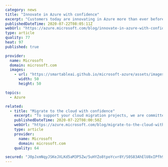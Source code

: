 ```yaml
---
category: news
title: "Innovate in Azure with confidence"
excerpt: "Customers today are innovating in Azure more than ever before for their applications and their analytics solutions. Here’s why."
publishedDateTime: 2020-07-22T08:05:11Z
webUrl: "https://azure.microsoft.com/blog/innovate-in-azure-with-confidence/"
type: article
quality: 77
heat: 97
published: true

provider:
  name: Microsoft
  domain: microsoft.com
  images:
    - url: "https://smartableai.github.io/microsoft-azure/assets/images/organizations/microsoft.com-50x50.jpg"
      width: 50
      height: 50

topics:
  - Azure

related:
  - title: "Migrate to the cloud with confidence"
    excerpt: "To support your cloud migration projects, we are committed to solutions that optimize costs, scale efficiencies, and bring unmatched security and compliance."
    publishedDateTime: 2020-07-22T08:00:50Z
    webUrl: "https://azure.microsoft.com/blog/migrate-to-the-cloud-with-confidence/"
    type: article
    provider:
      name: Microsoft
      domain: microsoft.com
    quality: 64

secured: "J0pJxmNqyJSKeJXLKd5aM3P5Zw/5uHYZo8tpoYcvr8Y/S0S83AhElU8xIPfh9hpMoZ7Uws1q4jks07HqtVKKgJphFKMecqQ22fiHeQiCSSCdG2AFe5PLPPDsyEjaYiRbrBhujNFdqFZZHGXX/lXaQAP2IP8r8eiqL5q04dAplocIqKjYG6UUdCFDLzZU16NxfzBR6mCk5NqqeavrqQPGGE+fgZyoIw9Ibm1zOQcS6cMdnDeFdcu4SARopNvu5Xj60omskCxSR4mW9twONEoB7BFB4wu8OoPTWmH+vkXpKK4blvVR8ONihI+sEtArqkskvNlrgpIJHskzn3xALLt6ug==;93/DQsJa2j/2ZudEl2gDig=="
---
```



